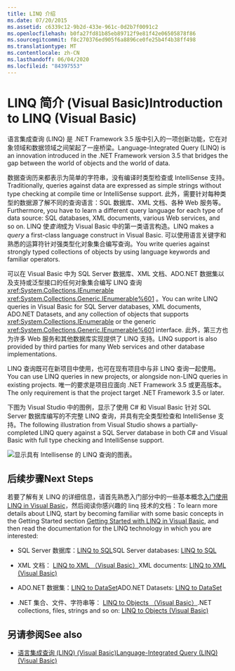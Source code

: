 ```yaml
---
title: LINQ 介绍
ms.date: 07/20/2015
ms.assetid: c6339c12-9b2d-433e-961c-0d2b7f0091c2
ms.openlocfilehash: b0fa27fd81b85eb89712f9e81f42e06505878f86
ms.sourcegitcommit: f8c270376ed905f6a8896ce0fe25b4f4b38ff498
ms.translationtype: MT
ms.contentlocale: zh-CN
ms.lasthandoff: 06/04/2020
ms.locfileid: "84397553"
---
```

# <a name="introduction-to-linq-visual-basic"></a><span data-ttu-id="a7cc5-102">LINQ 简介 (Visual Basic)</span><span class="sxs-lookup"><span data-stu-id="a7cc5-102">Introduction to LINQ (Visual Basic)</span></span>
<span data-ttu-id="a7cc5-103">语言集成查询 (LINQ) 是 .NET Framework 3.5 版中引入的一项创新功能，它在对象领域和数据领域之间架起了一座桥梁。</span><span class="sxs-lookup"><span data-stu-id="a7cc5-103">Language-Integrated Query (LINQ) is an innovation introduced in the .NET Framework version 3.5 that bridges the gap between the world of objects and the world of data.</span></span>  
  
 <span data-ttu-id="a7cc5-104">数据查询历来都表示为简单的字符串，没有编译时类型检查或 IntelliSense 支持。</span><span class="sxs-lookup"><span data-stu-id="a7cc5-104">Traditionally, queries against data are expressed as simple strings without type checking at compile time or IntelliSense support.</span></span> <span data-ttu-id="a7cc5-105">此外，需要针对每种类型的数据源了解不同的查询语言：SQL 数据库、XML 文档、各种 Web 服务等。</span><span class="sxs-lookup"><span data-stu-id="a7cc5-105">Furthermore, you have to learn a different query language for each type of data source: SQL databases, XML documents, various Web services, and so on.</span></span> <span data-ttu-id="a7cc5-106">LINQ 使*查询*成为 Visual Basic 中的第一类语言构造。</span><span class="sxs-lookup"><span data-stu-id="a7cc5-106">LINQ makes a *query* a first-class language construct in Visual Basic.</span></span> <span data-ttu-id="a7cc5-107">可以使用语言关键字和熟悉的运算符针对强类型化对象集合编写查询。</span><span class="sxs-lookup"><span data-stu-id="a7cc5-107">You write queries against strongly typed collections of objects by using language keywords and familiar operators.</span></span>  
  
 <span data-ttu-id="a7cc5-108">可以在 Visual Basic 中为 SQL Server 数据库、XML 文档、ADO.NET 数据集以及支持或泛型接口的任何对象集合编写 LINQ 查询 <xref:System.Collections.IEnumerable> <xref:System.Collections.Generic.IEnumerable%601> 。</span><span class="sxs-lookup"><span data-stu-id="a7cc5-108">You can write LINQ queries in Visual Basic for SQL Server databases, XML documents, ADO.NET Datasets, and any collection of objects that supports <xref:System.Collections.IEnumerable> or the generic <xref:System.Collections.Generic.IEnumerable%601> interface.</span></span> <span data-ttu-id="a7cc5-109">此外，第三方也为许多 Web 服务和其他数据库实现提供了 LINQ 支持。</span><span class="sxs-lookup"><span data-stu-id="a7cc5-109">LINQ support is also provided by third parties for many Web services and other database implementations.</span></span>  
  
 <span data-ttu-id="a7cc5-110">LINQ 查询既可在新项目中使用，也可在现有项目中与非 LINQ 查询一起使用。</span><span class="sxs-lookup"><span data-stu-id="a7cc5-110">You can use LINQ queries in new projects, or alongside non-LINQ queries in existing projects.</span></span> <span data-ttu-id="a7cc5-111">唯一的要求是项目应面向 .NET Framework 3.5 或更高版本。</span><span class="sxs-lookup"><span data-stu-id="a7cc5-111">The only requirement is that the project target .NET Framework 3.5 or later.</span></span>  
  
 <span data-ttu-id="a7cc5-112">下图为 Visual Studio 中的图例，显示了使用 C# 和 Visual Basic 针对 SQL Server 数据库编写的不完整 LINQ 查询，并具有完全类型检查和 IntelliSense 支持。</span><span class="sxs-lookup"><span data-stu-id="a7cc5-112">The following illustration from Visual Studio shows a partially-completed LINQ query against a SQL Server database in both C# and Visual Basic with full type checking and IntelliSense support.</span></span>  
  
 ![显示具有 Intellisense 的 LINQ 查询的图表。](./media/introduction-to-linq/linq-query-intellisense.png)  
  
## <a name="next-steps"></a><span data-ttu-id="a7cc5-114">后续步骤</span><span class="sxs-lookup"><span data-stu-id="a7cc5-114">Next Steps</span></span>  
 <span data-ttu-id="a7cc5-115">若要了解有关 LINQ 的详细信息，请首先熟悉入门部分中的一些基本概念[入门使用 LINQ in Visual Basic](getting-started-with-linq.md)，然后阅读你感兴趣的 linq 技术的文档：</span><span class="sxs-lookup"><span data-stu-id="a7cc5-115">To learn more details about LINQ, start by becoming familiar with some basic concepts in the Getting Started section [Getting Started with LINQ in Visual Basic](getting-started-with-linq.md), and then read the documentation for the LINQ technology in which you are interested:</span></span>  
  
- <span data-ttu-id="a7cc5-116">SQL Server 数据库：[LINQ to SQL](../../../../framework/data/adonet/sql/linq/index.md)</span><span class="sxs-lookup"><span data-stu-id="a7cc5-116">SQL Server databases: [LINQ to SQL](../../../../framework/data/adonet/sql/linq/index.md)</span></span>  
  
- <span data-ttu-id="a7cc5-117">XML 文档： [LINQ to XML （Visual Basic）](linq-to-xml.md)</span><span class="sxs-lookup"><span data-stu-id="a7cc5-117">XML documents: [LINQ to XML (Visual Basic)](linq-to-xml.md)</span></span>  
  
- <span data-ttu-id="a7cc5-118">ADO.NET 数据集：[LINQ to DataSet](../../../../framework/data/adonet/linq-to-dataset.md)</span><span class="sxs-lookup"><span data-stu-id="a7cc5-118">ADO.NET Datasets: [LINQ to DataSet](../../../../framework/data/adonet/linq-to-dataset.md)</span></span>  
  
- <span data-ttu-id="a7cc5-119">.NET 集合、文件、字符串等： [LINQ to Objects （Visual Basic）](linq-to-objects.md)</span><span class="sxs-lookup"><span data-stu-id="a7cc5-119">.NET collections, files, strings and so on: [LINQ to Objects (Visual Basic)](linq-to-objects.md)</span></span>  
  
## <a name="see-also"></a><span data-ttu-id="a7cc5-120">另请参阅</span><span class="sxs-lookup"><span data-stu-id="a7cc5-120">See also</span></span>

- [<span data-ttu-id="a7cc5-121">语言集成查询 (LINQ) (Visual Basic)</span><span class="sxs-lookup"><span data-stu-id="a7cc5-121">Language-Integrated Query (LINQ) (Visual Basic)</span></span>](index.md)
